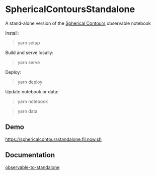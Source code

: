 # SphericalContoursStandalone

A stand-alone version of the [Spherical Contours](https://observablehq.com/@fil/spherical-contours) observable notebook

Install:

> yarn setup

Build and serve locally:

> yarn serve

Deploy:

> yarn deploy

Update notebook or data:

> yarn notebook

> yarn data

## Demo

https://sphericalcontoursstandalone.fil.now.sh

## Documentation

[observable-to-standalone](https://github.com/severo/observable-to-standalone/tree/master/bundle)
